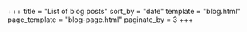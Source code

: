 +++
title = "List of blog posts"
sort_by = "date"
template = "blog.html"
page_template = "blog-page.html"
paginate_by = 3
+++